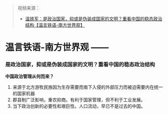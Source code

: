 > 视频来源：
>
> - [温铁军：是政治国家，抑或是伪装成国家的文明？重看中国的稳态政治结构【温言铁语-南方世界观】](https://www.bilibili.com/video/BV1494y1g7Lr/?spm_id_from=333.1245.0.0&vd_source=b736aa3d7f0fdf47b59ea3021dc810ab)

# 温言铁语-南方世界观 —— 

### 是政治国家，抑或是伪装成国家的文明？重看中国的稳态政治结构

**中国政治管理从何而来？**

1. 来源于北方游牧民族因为生存需要而南下入侵的外部压力而被迫需要内在统一的国家机器
2. 郡县制广泛影响，重农抑商。有利于国家管理，但不利于工业发展。
3. 当下政治创新的必要性和艰巨性。人口流动，早已不是过去的中国。

